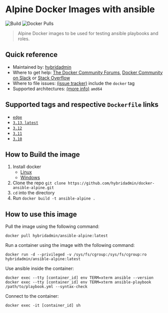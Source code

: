 # Alpine Docker Images with ansible

![Build](https://github.com/hybridadmin/docker-ansible-alpine/workflows/Build/badge.svg?branch=main) ![Docker Pulls](https://img.shields.io/docker/pulls/hybridadmin/ansible-alpine)

> Alpine Docker images to be used for testing ansible playbooks and roles.

## Quick reference

- Maintained by: [hybridadmin](https://github.com/hybridadmin)
- Where to get help: [The Docker Community Forums](https://forums.docker.com/), [Docker Community on Slack](https://dockr.ly/slack) or [Stack Overflow](https://stackoverflow.com/search?tab=newest&q=docker)
- Where to file issues: [(issue tracker)](https://github.com/hybridadmin/docker-ansible-alpine/issues) include the `docker` tag
- Supported architectures: [(more info)](https://github.com/docker-library/official-images#architectures-other-than-amd64) `amd64`

## Supported tags and respective `Dockerfile` links

- [`edge`](https://github.com/hybridadmin/docker-ansible-alpine/tree/main/edge/Dockerfile)
- [`3.13`, `latest`](https://github.com/hybridadmin/docker-ansible-alpine/tree/main/3.13/Dockerfile)
- [`3.12`](https://github.com/hybridadmin/docker-ansible-alpine/tree/main/3.12/Dockerfile)
- [`3.11`](https://github.com/hybridadmin/docker-ansible-alpine/tree/main/3.11/Dockerfile)
- [`3.10`](https://github.com/hybridadmin/docker-ansible-alpine/tree/main/3.10/Dockerfile)

## How to Build the image

1. Install docker
   - [Linux](https://docs.docker.com/engine/install/)
   - [Windows](https://docs.docker.com/docker-for-windows/install/)
2. Clone the repo `git clone https://github.com/hybridadmin/docker-ansible-alpine.git`
3. `cd` into the directory
4. Run `docker build -t ansible-alpine .`

## How to use this image

Pull the image using the following command:

```console
docker pull hybridadmin/ansible-alpine:latest
```

Run a container using the image with the following command:

```console
docker run -d --privileged -v /sys/fs/cgroup:/sys/fs/cgroup:ro hybridadmin/ansible-alpine:latest
```

Use ansible inside the container:

```console
docker exec --tty [container_id] env TERM=xterm ansible --version
docker exec --tty [container_id] env TERM=xterm ansible-playbook /path/to/playbook.yml --syntax-check
```

Connect to the container:

```console
docker exec -it [container_id] sh
```
